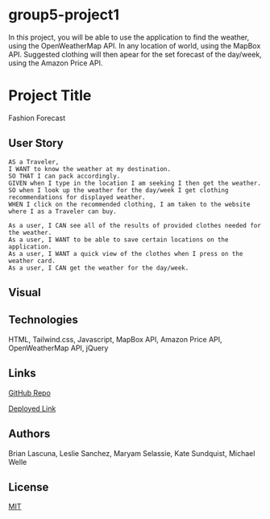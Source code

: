 # group5-project1

In this project, you will be able to use the application to find the weather, using the OpenWeatherMap API. In any location of world, using the MapBox API. Suggested clothing will then apear for the set forecast of the day/week, using the Amazon Price API. 

# Project Title 

Fashion Forecast


## User Story

    AS a Traveler,
    I WANT to know the weather at my destination.
    SO THAT I can pack accordingly.
    GIVEN when I type in the location I am seeking I then get the weather.
    SO when I look up the weather for the day/week I get clothing recommendations for displayed weather.
    WHEN I click on the recommended clothing, I am taken to the website where I as a Traveler can buy.

    As a user, I CAN see all of the results of provided clothes needed for the weather.
    As a user, I WANT to be able to save certain locations on the application.
    As a user, I WANT a quick view of the clothes when I press on the weather card.
    As a user, I CAN get the weather for the day/week.


## Visual 

<!-- insert screenshot of working webpage here -->


## Technologies

HTML, Tailwind.css, Javascript, MapBox API, Amazon Price API, OpenWeatherMap API, jQuery


## Links

[GitHub Repo](https://github.com/Brian-Lascuna/fashion-forecast)


[Deployed Link]()
<!-- insert link of deployed application -->


## Authors 

Brian Lascuna, Leslie Sanchez, Maryam Selassie, Kate Sundquist, Michael Welle


## License 

[MIT](https://choosealicense.com/licenses/mit/)